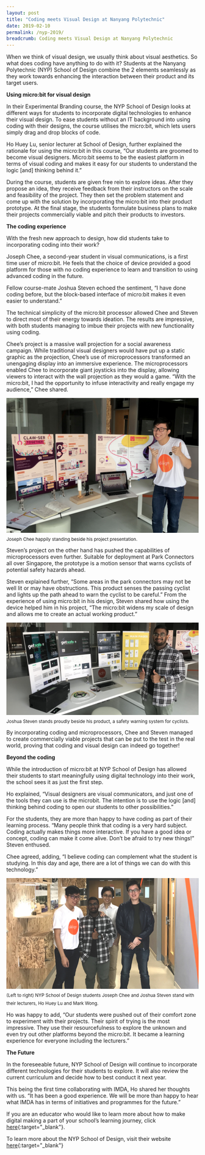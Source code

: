 ```yaml
---
layout: post
title: "Coding meets Visual Design at Nanyang Polytechnic"
date: 2019-02-10
permalink: /nyp-2019/
breadcrumb: Coding meets Visual Design at Nanyang Polytechnic
---
```


When we think of visual design, we usually think about visual aesthetics. So what does coding have anything to do with it? Students at the Nanyang Polytechnic (NYP) School of Design combine the 2 elements seamlessly as they work towards enhancing the interaction between their product and its target users.

**Using micro:bit for visual design** 

In their Experimental Branding course, the NYP School of Design looks at different ways for students to incorporate digital technologies to enhance their visual design. To ease students without an IT background into using coding with their designs, the course utilises the micro:bit, which lets users simply drag and drop blocks of code. 

Ho Huey Lu, senior lecturer at School of Design, further explained the rationale for using the micro:bit in this course, “Our students are groomed to become visual designers. Micro:bit seems to be the easiest platform in terms of visual coding and makes it easy for our students to understand the logic [and] thinking behind it.”

During the course, students are given free rein to explore ideas. After they propose an idea, they receive feedback from their instructors on the scale and feasibility of the project. They then set the problem statement and come up with the solution by incorporating the micro:bit into their product prototype. At the final stage, the students formulate business plans to make their projects commercially viable and pitch their products to investors.

**The coding experience**

With the fresh new approach to design, how did students take to incorporating coding into their work? 

Joseph Chee, a second-year student in visual communications, is a first time user of micro:bit. He feels that the choice of device provided a good platform for those with no coding experience to learn and transition to using advanced coding in the future. 

Fellow course-mate Joshua Steven echoed the sentiment, “I have done coding before, but the block-based interface of micro:bit makes it even easier to understand.”

The technical simplicity of the micro:bit processor allowed Chee and Steven to direct most of their energy towards ideation. The results are impressive, with both students managing to imbue their projects with new functionality using coding. 

Chee’s project is a massive wall projection for a social awareness campaign. While traditional visual designers would have put up a static graphic as the projection, Chee’s use of microprocessors transformed an unengaging display into an immersive experience. The microprocessors enabled Chee to incorporate giant joysticks into the display, allowing viewers to interact with the wall projection as they would a game. “With the micro:bit, I had the opportunity to infuse interactivity and really engage my audience,” Chee shared.

![1](/images/stories/features/nyp-coding-meets-visual-design/1.jpg)
<sub>Joseph Chee happily standing beside his project presentation.</sub>

Steven’s project on the other hand has pushed the capabilities of microprocessors even further. Suitable for deployment at Park Connectors all over Singapore, the prototype is a motion sensor that warns cyclists of potential safety hazards ahead. 

Steven explained further, “Some areas in the park connectors may not be well lit or may have obstructions. This product senses the passing cyclist and lights up the path ahead to warn the cyclist to be careful.” From the experience of using micro:bit in his design, Steven shared how using the device helped him in his project, “The micro:bit widens my scale of design and allows me to create an actual working product.”

![2](/images/stories/features/nyp-coding-meets-visual-design/2.jpg)
<sub>Joshua Steven stands proudly beside his product, a safety warning system for cyclists.</sub>

By incorporating coding and microprocessors, Chee and Steven managed to create commercially viable projects that can be put to the test in the real world, proving that coding and visual design can indeed go together!

**Beyond the coding**

While the introduction of micro:bit at NYP School of Design has allowed their students to start meaningfully using digital technology into their work, the school sees it as just the first step.

Ho explained, “Visual designers are visual communicators, and just one of the tools they can use is the microbit. The intention is to use the logic [and] thinking behind coding to open our students to other possibilities.”

For the students, they are more than happy to have coding as part of their learning process. “Many people think that coding is a very hard subject. Coding actually makes things more interactive. If you have a good idea or concept, coding can make it come alive. Don’t be afraid to try new things!” Steven enthused. 

Chee agreed, adding, “I believe coding can complement what the student is studying. In this day and age, there are a lot of things we can do with this technology.”

![3](/images/stories/features/nyp-coding-meets-visual-design/3.jpg)
<sub>(Left to right) NYP School of Design students Joseph Chee and Joshua Steven stand with their lecturers, Ho Huey Lu and Mark Wong.</sub>

Ho was happy to add, “Our students were pushed out of their comfort zone to experiment with their projects. Their spirit of trying is the most impressive. They use their resourcefulness to explore the unknown and even try out other platforms beyond the micro:bit. It became a learning experience for everyone including the lecturers.”

**The Future**

In the foreseeable future, NYP School of Design will continue to incorporate different technologies for their students to explore. It will also review the current curriculum and decide how to best conduct it next year.

This being the first time collaborating with IMDA, Ho shared her thoughts with us. “It has been a good experience. We will be more than happy to hear what IMDA has in terms of initiatives and programmes for the future.”

If you are an educator who would like to learn more about how to make digital making a part of your school’s learning journey, click [here](/in-schools/digital-maker/overview/){:target="_blank"}.

To learn more about the NYP School of Design, visit their website [here](https://www.nyp.edu.sg/schools/sdn.html){:target="_blank"}





